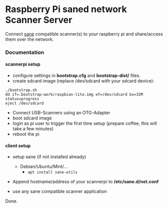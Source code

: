 
# Raspberry Pi saned network Scanner Server

Connect [sane](http://www.sane-project.org/) compatible scanner(s) to your raspberry pi and share/access them over
the network.


### Documentation

#### scannerpi setup
* configure settings in **bootstrap.cfg** and **bootstrap-dist/** files.
* create sdcard image (replace /dev/sdcard with your sdcard device):
```
./bootstrap.sh
dd if=.bootstrap-work/raspbian-lite.img of=/dev/sdcard bs=32M status=progress
eject /dev/sdcard
```
* Connect USB-Scanners using an OTG-Adapter
* boot sdcard image
* login as pi user to trigger the first time setup
  (prepare coffee, this will take a few minutes)
* reboot the pi


#### client setup

* setup sane (if not installed already)
  * Debian/Ubuntu/Mint/...
    * ```apt install sane-utils```

* Append hostname/address of your scannerpi to **/etc/sane.d/net.conf**

* use any sane compatible scanner application


Done.
